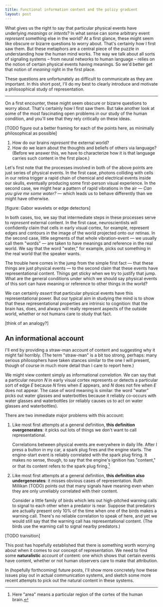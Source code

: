 ```yaml
---
title: Functional information content and the policy gradient
layout: post
---
```


<!--A [new advance paper from Nick Shea, Rosa Cao, and Peter Godfrey-Smith][1] in the British Journal for the Philosophy of Science presents a novel notion of *functional information content*. This paper is part of a larger program to build a naturalistic account of what gives signals — words, neuron spikes, TODO ... — their meaning.

[TODO something about physical events here — draw out why this is a problem]-->

What gives us the right to say that particular physical events have underlying *meanings* or *intents?* In what sense can some arbitrary event *represent* something else in the world? At a first glance, these might seem like obscure or bizarre questions to worry about. That's certainly how I first saw them. But these metaphors are a central piece of the puzzle in understanding how the human mind works. The way we talk about all sorts of signaling systems – from neural networks to human language – relies on the notion of certain physical events having meanings. So we'd better get that notion of *meaning* right in the first place.

These questions are unfortunately as difficult to communicate as they are important. In this short post, I'll do my best to clearly introduce and motivate a philosophical study of representation.

---

On a first encounter, these might seem obscure or bizarre questions to worry about. That's certainly how I first saw them. But take another look at some of the most fascinating open problems in our study of the human condition, and you'll see that they rely critically on these ideas.

[TODO figure out a better framing for each of the points here, as minimally philosophical as possible]

1. How do our brains *represent* the external world?
2. How do we learn about the thoughts and beliefs of others via language? (Before we answer this, we have to characterize how it is that language carries such content in the first place.)

Let's first note that the processes involved in both of the above points are just series of physical events. In the first case, photons colliding with cells in our retina trigger a rapid chain of chemical and electrical events inside our skulls, eventually producing some first-person visual experience. In the second case, we might hear a pattern of rapid vibrations in the air — *Can you give me some water?* — which leads us to behave differently than we might have otherwise.

[figure: Gabor wavelets or edge detectors]

In both cases, too, we say that intermediate steps in these processes serve to *represent* external content. In the first case, neuroscientists will confidently claim that cells in early visual cortex, for example, represent edges and contours in the image of the world projected onto our retinas. In the second case, little segments of that whole vibration-event — we usually call them "words" — are taken to have meanings and reference in the real world. We say that the word "water," for example, picks out something in the real world that the speaker wants.

The trouble here comes in the jump from the simple first fact — that these things are just physical events — to the second claim that these events have representational content. Things get sticky when we try to justify that jump. What are the general conditions under which we should say physical events of this sort can have meaning or reference to other things in the world?

We can certainly *assert* that particular physical events have this representational power. But our typical aim in studying the mind is to show that these representational properties are intrinsic to cognition: that the brain has, does, and always will really represent aspects of the outside world, whether or not humans care to study that fact.

[think of an analogy?]

## An informational account

I'll end by providing a straw-man account of content and suggesting why it might fail horribly. (The term "straw-man" is a bit too strong, perhaps: many serious philosophers have taken stances similar to the one I will present, though of course in much more detail than I care to report here.)

We might view content simply as informational *correlation.* We can say that a particular neuron $N$ in early visual cortex represents or detects a particular sort of edge $E$ because $N$ fires when $E$ appears, and $N$ does not fire when $E$ does not appear. The case of word meaning is similar: the word "water" picks out water glasses and waterbottles because it reliably co-occurs with water glasses and waterbottles (or reliably causes us to act on water glasses and waterbottles).

There are two immediate major problems with this account:

1. Like most first attempts at a general definition, **this definition overgenerates**: it picks out lots of things we don't want to call representational.

   Correlations between physical events are everywhere in daily life. After I press a button in my car, a spark plug fires and the engine starts. The engine-start event is reliably correlated with the spark plug firing. It makes no sense, though, to say that the engine's ignition has "content," or that its content refers to the spark plug firing.[^1]

2. Like most first attempts at a general definition, **this definition also undergenerates**: it misses obvious cases of representation. Ruth Millikan (TODO) points out that many signals have meaning even when they are only unreliably correlated with their content.

   Consider a little family of birds which lets out high-pitched warning calls to signal to each other when a predator is near. Suppose that predators are actually present only 10% of the time when one of the birds makes a warning call. There's no reliable correlation to speak of here, and yet we would still say that the warning call has representational content. (The birds use the warning call to signal nearby predators.)

[TODO transition]

This post has hopefully established that there is something worth worrying about when it comes to our concept of representation. We need to find some **naturalistic** account of content: one which shows that certain events have content, whether or not human observers care to make that attribution.

In (hopefully forthcoming) future posts, I'll show more concretely how these issues play out in actual communication systems, and sketch some more recent attempts to pick out the natural content in these systems.

[1]: https://en.wikipedia.org/wiki/Functional_magnetic_resonance_imaging

[^1]: Here "area" means a particular region of the cortex of the human brain.
[^2]: This follows a classic example from TODO. I've taken the liberty to modernize it with push-button ignition technology. 